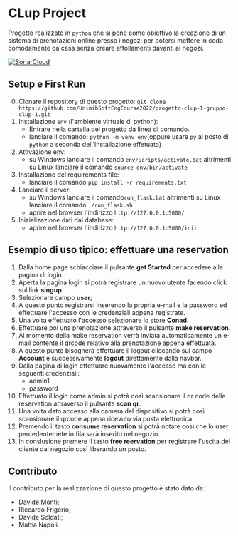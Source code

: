 # CLup Project

Progetto realizzato in `python` che si pone come obiettivo la creazione di un sistema di prenotazioni online presso i negozi per potersi mettere in coda comodamente da casa senza creare affollamenti davanti ai negozi.  

[![SonarCloud](https://sonarcloud.io/images/project_badges/sonarcloud-white.svg)](https://sonarcloud.io/summary/new_code?id=UnimibSoftEngCourse2022_progetto-clup-1-gruppo-clup-1)

## Setup e First Run 

0. Clonare il repository di questo progetto: `git clone https://github.com/UnimibSoftEngCourse2022/progetto-clup-1-gruppo-clup-1.git`
1. Installazione `env` (l'ambiente virtuale di python): 
     - Entrare nella cartella del progetto da linea di comando.
     - lanciare il comando: `python -m venv env`(oppure usare `py` al posto di `python` a seconda dell'installazione effetuata)
2. Attivazione env: 
     - su Windows lanciare il comando `env/Scripts/activate.bat` altrimenti su Linux lanciare il comando `source env/bin/activate`
3. Installazione del requirements file:
     - lanciare il comando `pip install -r requirements.txt`
4. Lanciare il server:
     - su Windows lanciare il comando`run_flask.bat` altrimenti su Linux lanciare il comando `./run_flask.sh`
     - aprire nel browser l'indirizzo `http://127.0.0.1:5000/`
5. Inizializazione dati dal database:
     - aprire nel browser l'indirizzo `http://127.0.0.1:5000/init`
     
## Esempio di uso tipico: effettuare una reservation

1. Dalla home page schiacciare il pulsante **get Started** per accedere alla pagina di login.
2. Aperta la pagina login si potrà registrare un nuovo utente facendo click sul link **singup**.
3. Selezionare campo **user**;
4. A questo punto registrarsi inserendo la propria e-mail e la password ed effettuare l'accesso con le credenziali
appena registrate.
5. Una volta effettuato l'accesso selezionare lo store **Conad**. 
6. Effettuare poi una prenotazione attraverso il pulsante **make reservation**.
7. Al momento della make reservation verrà inviata automaticamente un e-mail contente il qrcode relativo alla prenotazione appena effettuata.
8. A questo punto bisognerà effettuare il logout cliccando sul campo **Account** e successivamente **logout** direttamente dalla navbar.
9. Dalla pagina di login effettuare  nuovamente l'accesso ma con le seguenti credenziali:
   - admin1
   - password
10. Effettuato il login come admin si potrà così scansionare il qr code delle reservation attraverso il pulsante **scan qr**.
11. Una volta dato accesso alla camera del dispositivo si potrà così scansionare il qrcode appena ricevuto via posta elettronica.
12. Premendo il tasto **consume reservation** si potrà notare così che lo user percedentemete in fila sarà inserito nel negozio.
13. In conslusione premere il tasto **free reervation** per registrare l'uscita del cliente dal negozio così liberando un posto.

## Contributo
Il contributo per la realizzazione di questo progetto è stato dato da:
- Davide Monti;
- Riccardo Frigerio;
- Davide Soldati;
- Mattia Napoli.












